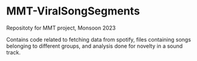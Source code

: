# MMT-ViralSongSegments
Repositoty for MMT project, Monsoon 2023

Contains code related to fetching data from spotify, files containing songs belonging to different groups, and analysis done for novelty in a sound track.
